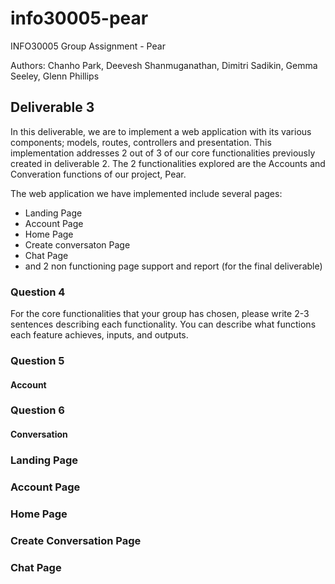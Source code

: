 # info30005-pear

INFO30005 Group Assignment - Pear

Authors: Chanho Park, Deevesh Shanmuganathan, Dimitri Sadikin, Gemma Seeley, Glenn Phillips

## Deliverable 3

In this deliverable, we are to implement a web application with its various components; models, routes, controllers and presentation.
This implementation addresses 2 out of 3 of our core functionalities previously created in deliverable 2. The 2 functionalities explored are the Accounts and Converation functions of our project, Pear.

The web application we have implemented include several pages:
  - Landing Page
  - Account Page
  - Home Page
  - Create conversaton Page
  - Chat Page
  - and 2 non functioning page support and report (for the final deliverable)
  
  
### Question 4
For the core functionalities that your group has chosen, please write 2-3 sentences describing each functionality. You can describe what functions each feature achieves, inputs, and outputs. 


### Question 5
#### Account

### Question 6
#### Conversation


### Landing Page
### Account Page
### Home Page
### Create Conversation Page
### Chat Page


